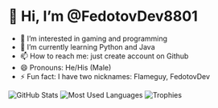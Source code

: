 # 👋 Hi, I’m @FedotovDev8801
- 👀 I’m interested in gaming and programming
- 🌱 I’m currently learning Python and Java
- 📫 How to reach me: just create account on Github
- 😄 Pronouns: He/His (Male)
- ⚡ Fun fact: I have two nicknames: Flameguy, FedotovDev

![GitHub Stats](https://github-readme-stats.vercel.app/api?username=FedotovDev8801&show_icons=true&theme=radical)
![Most Used Languages](https://github-readme-stats.vercel.app/api/top-langs/?username=FedotovDev8801&layout=compact&theme=radical)
![Trophies](https://github-profile-trophy.vercel.app/?username=FedotovDev8801&theme=radical)


<!---
FedotovDev8801/FedotovDev8801 is a ✨ special ✨ repository because its `README.md` (this file) appears on your GitHub profile.
You can click the Preview link to take a look at your changes.
--->
